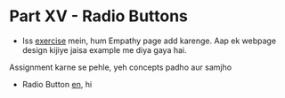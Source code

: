 # Part XV - Radio Buttons

- Iss [exercise](http://abhishekgupta92.github.io/equality12) mein, hum Empathy page add karenge. Aap ek webpage design kijiye jaisa
example me diya gaya hai.

Assignment karne se pehle, yeh concepts padho aur samjho
* Radio Button [en](http://www.w3schools.com/html/tryit.asp?filename=tryhtml_form_radio), hi

